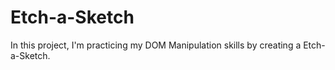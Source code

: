 # Etch-a-Sketch

In this project, I'm practicing my DOM Manipulation skills by creating a Etch-a-Sketch.